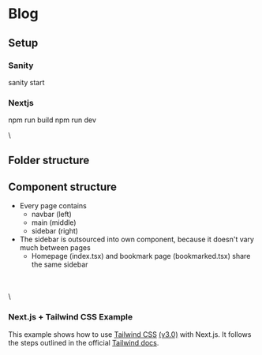 # Blog

## Setup
### Sanity
sanity start
### Nextjs
npm run build
npm run dev

\

## Folder structure

## Component structure
- Every page contains
    - navbar (left)
    - main (middle)
    - sidebar (right)
- The sidebar is outsourced into own component, because it doesn't vary much between pages
    - Homepage (index.tsx) and bookmark page (bookmarked.tsx) share the same sidebar

\
\
\
### Next.js + Tailwind CSS Example
This example shows how to use [Tailwind CSS](https://tailwindcss.com/) [(v3.0)](https://tailwindcss.com/blog/tailwindcss-v3) with Next.js. It follows the steps outlined in the official [Tailwind docs](https://tailwindcss.com/docs/guides/nextjs).
